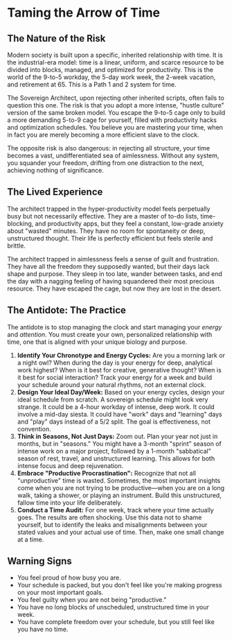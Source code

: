 
# Taming the Arrow of Time

## The Nature of the Risk

Modern society is built upon a specific, inherited relationship with time. It is the industrial-era model: time is a linear, uniform, and scarce resource to be divided into blocks, managed, and optimized for productivity. This is the world of the 9-to-5 workday, the 5-day work week, the 2-week vacation, and retirement at 65. This is a Path 1 and 2 system for time.

The Sovereign Architect, upon rejecting other inherited scripts, often fails to question this one. The risk is that you adopt a more intense, "hustle culture" version of the same broken model. You escape the 9-to-5 cage only to build a more demanding 5-to-9 cage for yourself, filled with productivity hacks and optimization schedules. You believe you are mastering your time, when in fact you are merely becoming a more efficient slave to the clock.

The opposite risk is also dangerous: in rejecting all structure, your time becomes a vast, undifferentiated sea of aimlessness. Without any system, you squander your freedom, drifting from one distraction to the next, achieving nothing of significance.

## The Lived Experience

The architect trapped in the hyper-productivity model feels perpetually busy but not necessarily effective. They are a master of to-do lists, time-blocking, and productivity apps, but they feel a constant, low-grade anxiety about "wasted" minutes. They have no room for spontaneity or deep, unstructured thought. Their life is perfectly efficient but feels sterile and brittle.

The architect trapped in aimlessness feels a sense of guilt and frustration. They have all the freedom they supposedly wanted, but their days lack shape and purpose. They sleep in too late, wander between tasks, and end the day with a nagging feeling of having squandered their most precious resource. They have escaped the cage, but now they are lost in the desert.

## The Antidote: The Practice

The antidote is to stop managing the clock and start managing your *energy* and *attention*. You must create your own, personalized relationship with time, one that is aligned with your unique biology and purpose.

1.  **Identify Your Chronotype and Energy Cycles:** Are you a morning lark or a night owl? When during the day is your energy for deep, analytical work highest? When is it best for creative, generative thought? When is it best for social interaction? Track your energy for a week and build your schedule around your natural rhythms, not an external clock.
2.  **Design Your Ideal Day/Week:** Based on your energy cycles, design your ideal schedule from scratch. A sovereign schedule might look very strange. It could be a 4-hour workday of intense, deep work. It could involve a mid-day siesta. It could have "work" days and "learning" days and "play" days instead of a 5/2 split. The goal is effectiveness, not convention.
3.  **Think in Seasons, Not Just Days:** Zoom out. Plan your year not just in months, but in "seasons." You might have a 3-month "sprint" season of intense work on a major project, followed by a 1-month "sabbatical" season of rest, travel, and unstructured learning. This allows for both intense focus and deep rejuvenation.
4.  **Embrace "Productive Procrastination":** Recognize that not all "unproductive" time is wasted. Sometimes, the most important insights come when you are not trying to be productive—when you are on a long walk, taking a shower, or playing an instrument. Build this unstructured, fallow time into your life deliberately.
5.  **Conduct a Time Audit:** For one week, track where your time actually goes. The results are often shocking. Use this data not to shame yourself, but to identify the leaks and misalignments between your stated values and your actual use of time. Then, make one small change at a time.

## Warning Signs

*   You feel proud of how busy you are.
*   Your schedule is packed, but you don't feel like you're making progress on your most important goals.
*   You feel guilty when you are not being "productive."
*   You have no long blocks of unscheduled, unstructured time in your week.
*   You have complete freedom over your schedule, but you still feel like you have no time.
